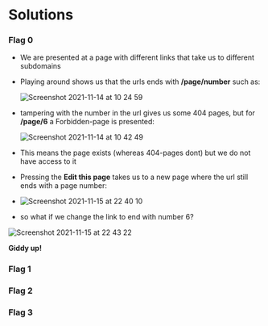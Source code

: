 # Solutions


### Flag 0

- We are presented at a page with different links that take us to different subdomains

- Playing around shows us that the urls ends with **/page/number** such as:

   ![Screenshot 2021-11-14 at 10 24 59](https://user-images.githubusercontent.com/74051842/141675417-128e5464-aa7d-460c-b35c-4f1c7a0d63bc.png)

- tampering with the number in the url gives us some 404 pages, but for **/page/6** a Forbidden-page is presented:


   ![Screenshot 2021-11-14 at 10 42 49](https://user-images.githubusercontent.com/74051842/141675787-25e64ccf-5d04-4f6f-94d1-6af273903d1d.png)

- This means the page exists (whereas 404-pages dont) but we do not have access to it 
- Pressing the **Edit this page** takes us to a new page where the url still ends with a page number:
- ![Screenshot 2021-11-15 at 22 40 10](https://user-images.githubusercontent.com/74051842/141857735-7ec813b1-4859-4320-af0d-aeb159cba830.png)
- so what if we change the link to end with number 6?

![Screenshot 2021-11-15 at 22 43 22](https://user-images.githubusercontent.com/74051842/141858084-e4bf25ca-b402-401d-8590-1476039cf3ec.png)

**Giddy up!**


### Flag 1

### Flag 2

### Flag 3
